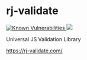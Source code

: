 # rj-validate

<a href="https://snyk.io/test/npm/rj-validate">
	<img src="https://snyk.io/test/npm/rj-validate/badge.svg" alt="Known Vulnerabilities" data-canonical-src="https://snyk.io/test/npm/rj-validate" style="max-width:100%;">
</a>
<a href="https://travis-ci.org/Patchx/rj-validate">
	<img src="https://travis-ci.org/Patchx/rj-validate.svg?branch=master">
</a>


Universal JS Validation Library

<a href="https://rj-validate.com/">https://rj-validate.com/</a>